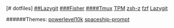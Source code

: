 [# dotfiles]
[##Lazygit](https://github.com/jesseduffield/lazygit)
[###Fisher](https://github.com/jorgebucaran/fisher)
[####Tmux](https://github.com/tmux/tmux)
[TPM](https://github.com/tmux-plugins/tpm)
[zsh-z](https://github.com/agkozak/zsh-z)
[fzf](https://github.com/junegunn/fzf)
[Lazygit](https://github.com/jesseduffield/lazygit)

######Themes:
[powerlevel10k](https://github.com/romkatv/powerlevel10k)
[spaceship-prompt](https://github.com/spaceship-prompt/spaceship-prompt)


